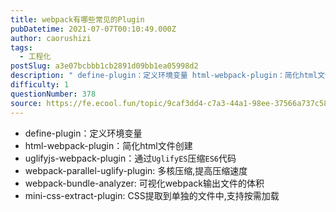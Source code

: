 ```yaml
---
title: webpack有哪些常见的Plugin
pubDatetime: 2021-07-07T00:10:49.000Z
author: caorushizi
tags:
  - 工程化
postSlug: a3e07bcbbb1cb2891d09bb1ea05998d2
description: " define-plugin：定义环境变量 html-webpack-plugin：简化html文件创建 uglifyjs-webpack-plugin：通过UglifyES压缩ES6代码 webpack-parallel-uglify-plugin: 多核压缩,提高压缩速度 webpack-bundle-analyzer: 可视化webpack输出文件的体积 mini-css-extract-p"
difficulty: 1
questionNumber: 378
source: https://fe.ecool.fun/topic/9caf3dd4-c7a3-44a1-98ee-37566a737c58
---
```


<ul><li> define-plugin：定义环境变量</li><li> html-webpack-plugin：简化html文件创建</li><li> uglifyjs-webpack-plugin：通过<code>UglifyES</code>压缩<code>ES6</code>代码</li><li> webpack-parallel-uglify-plugin: 多核压缩,提高压缩速度</li><li> webpack-bundle-analyzer: 可视化webpack输出文件的体积</li><li> mini-css-extract-plugin: CSS提取到单独的文件中,支持按需加载<br/><br/></li></ul>
